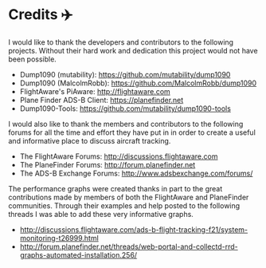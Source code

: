 # Credits :airplane:

I would like to thank the developers and contributors to the following projects. Without their
hard work and dedication this project would not have been possible.

* Dump1090 (mutability):      https://github.com/mutability/dump1090
* Dump1090 (MalcolmRobb):     https://github.com/MalcolmRobb/dump1090
* FlightAware's PiAware:      http://flightaware.com
* Plane Finder ADS-B Client:  https://planefinder.net
* Dump1090-Tools:             https://github.com/mutability/dump1090-tools

I would also like to thank the members and contributors to the following forums for all the time and
effort they have put in in order to create a useful and informative place to discuss aircraft tracking.

* The FlightAware Forums:     http://discussions.flightaware.com
* The PlaneFinder Forums:     http://forum.planefinder.net
* The ADS-B Exchange Forums:  http://www.adsbexchange.com/forums/

The performance graphs were created thanks in part to the great contributions made by members of both
the FlightAware and PlaneFinder communities. Through their examples and help posted to the following
threads I was able to add these very informative graphs.

* http://discussions.flightaware.com/ads-b-flight-tracking-f21/system-monitoring-t26999.html
* http://forum.planefinder.net/threads/web-portal-and-collectd-rrd-graphs-automated-installation.256/
